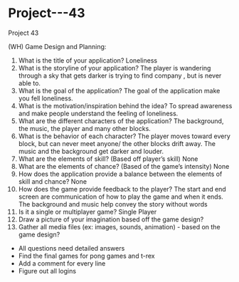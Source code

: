 # Project---43
Project 43

(WH) Game Design and Planning:

1. What is the title of your application? Loneliness
2. What is the storyline of your application? The player is wandering through a sky that gets darker is trying to find company , but is never able to.
3. What is the goal of the application? The goal of the application make you fell loneliness.
4. What is the motivation/inspiration behind the idea? To spread awareness and make people understand the feeling of loneliness.
5. What are the different characters of the application? The background, the music, the player and many other blocks.
6. What is the behavior of each character? The player moves toward every block, but can never meet anyone/ the other blocks drift away. The music and the background get darker and louder.
7. What are the elements of skill? (Based off player’s skill)  None
8. What are the elements of chance? (Based of the game’s intensity) None
9. How does the application provide a balance between the elements of skill and chance? None
10. How does the game provide feedback to the player? The start and end screen are communication of how to play the game and when it ends. The background and music help convey the story without words
11. Is it a single or multiplayer game? Single Player
12. Draw a picture of your imagination based off the game design?
13. Gather all media files (ex: images, sounds, animation) - based on the game design?


- All questions need detailed answers
- Find the final games for pong games and t-rex
- Add a comment for every line
- Figure out all logins
